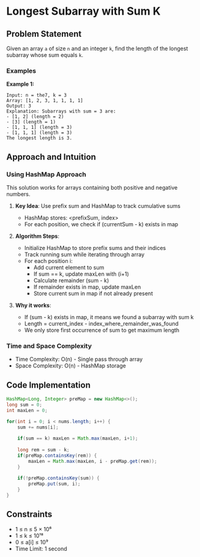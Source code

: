 # Longest Subarray with Sum K

## Problem Statement

Given an array `a` of size `n` and an integer `k`, find the length of the longest subarray whose sum equals `k`.

### Examples

**Example 1:**
```
Input: n = the7, k = 3
Array: [1, 2, 3, 1, 1, 1, 1]
Output: 3
Explanation: Subarrays with sum = 3 are:
- [1, 2] (length = 2)
- [3] (length = 1)
- [1, 1, 1] (length = 3)
- [1, 1, 1] (length = 3)
The longest length is 3.
```

## Approach and Intuition

### Using HashMap Approach
This solution works for arrays containing both positive and negative numbers.

1. **Key Idea**: Use prefix sum and HashMap to track cumulative sums
   - HashMap stores: <prefixSum, index>
   - For each position, we check if (currentSum - k) exists in map

2. **Algorithm Steps**:
   - Initialize HashMap to store prefix sums and their indices
   - Track running sum while iterating through array
   - For each position i:
     - Add current element to sum
     - If sum == k, update maxLen with (i+1)
     - Calculate remainder (sum - k)
     - If remainder exists in map, update maxLen
     - Store current sum in map if not already present

3. **Why it works**:
   - If (sum - k) exists in map, it means we found a subarray with sum k
   - Length = current_index - index_where_remainder_was_found
   - We only store first occurrence of sum to get maximum length

### Time and Space Complexity
- Time Complexity: O(n) - Single pass through array
- Space Complexity: O(n) - HashMap storage

## Code Implementation
```java
HashMap<Long, Integer> preMap = new HashMap<>();
long sum = 0;
int maxLen = 0;

for(int i = 0; i < nums.length; i++) {
    sum += nums[i];
    
    if(sum == k) maxLen = Math.max(maxLen, i+1);
    
    long rem = sum - k;
    if(preMap.containsKey(rem)) {
        maxLen = Math.max(maxLen, i - preMap.get(rem));
    }
    
    if(!preMap.containsKey(sum)) {
        preMap.put(sum, i);
    }
}
```

## Constraints
- 1 ≤ n ≤ 5 × 10⁶
- 1 ≤ k ≤ 10¹⁸
- 0 ≤ a[i] ≤ 10⁹
- Time Limit: 1 second
